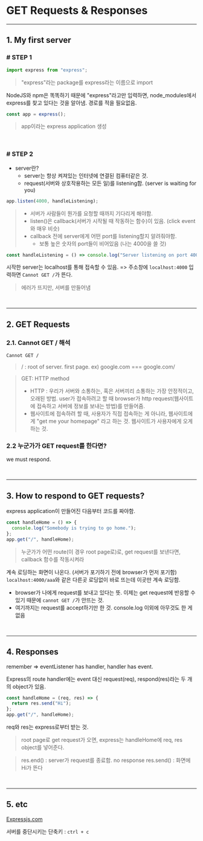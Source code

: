 # GET Requests & Responses

---

## 1. My first server

### # STEP 1

```javascript
import express from "express";
```

> "express"라는 package를 express라는 이름으로 import

NodeJS와 npm은 똑똑하기 때문에 "express"라고만 입력하면, node_modules에서 express를 찾고 있다는 것을 알아냄. 경로를 적을 필요없음.

```javascript
const app = express();
```

> app이라는 express application 생성

<br/>

### # STEP 2

- server란?
  - server는 항상 켜져있는 인터넷에 연결된 컴퓨터같은 것.
  - request(서버와 상호작용하는 모든 일)를 listening함. (server is waiting for you)

```javascript
app.listen(4000, handleListening);
```

> - 서버가 사람들이 뭔가를 요청할 때까지 기다리게 해야함.
> - listen()은 callback(서버가 시작될 때 작동하는 함수)이 있음. (click event와 매우 비슷)
> - callback 전에 server에게 어떤 port를 listening할지 알려줘야함.
>   - 보통 높은 숫자의 port들이 비어있음 (나는 4000을 쓸 것)

```javascript
const handleListening = () => console.log("Server listening on port 4000");
```

시작한 server는 localhost를 통해 접속할 수 있음. => 주소창에 `localhost:4000` 입력하면 `Cannot GET /`가 뜬다.

> 에러가 뜨지만, 서버를 만들어냄

<br/>

---

## 2. GET Requests

### 2.1. Cannot GET / 해석

```
Cannot GET /
```

> / : root of server. first page. ex) google.com === google.com/

> GET: HTTP method
>
> - HTTP : 우리가 서버와 소통하는, 혹은 서버끼리 소통하는 가장 안정적이고, 오래된 방법. user가 접속하려고 할 때 browser가 http request(웹사이트에 접속하고 서버에 정보를 보내는 방법)를 만들어줌.
> - 웹사이트에 접속하려 할 때, 사용자가 직접 접속하는 게 아니라, 웹사이트에게 "get me your homepage" 라고 하는 것. 웹사이트가 사용자에게 오게 하는 것.

### 2.2 누군가가 GET request를 한다면?

we must respond.

<br/>

---

## 3. How to respond to GET requests?

express application이 만들어진 다음부터 코드를 짜야함.

```javascript
const handleHome = () => {
  console.log("Somebody is trying to go home.");
};
app.get("/", handleHome);
```

> 누군가가 어떤 route(이 경우 root page로)로, get request를 보낸다면, callback 함수를 작동시켜라

계속 로딩하는 화면이 나온다. (서버가 포기하기 전에 browser가 먼저 포기함)  
`localhost:4000/aaa`와 같은 다른곳 로딩없이 바로 뜨는데 이곳만 계속 로딩함.

- browser가 나에게 request를 보내고 있다는 뜻. 이제는 get request에 반응할 수 있기 때문에 `cannot GET /`가 안뜨는 것.
- 여기까지는 request를 accept하기만 한 것. console.log 이외에 아무것도 한 게 없음

<br/>

---

## 4. Responses

remember => eventListener has handler, handler has event.

Express의 route handler에는 event 대신 request(req), respond(res)라는 두 개의 object가 있음.

```javascript
const handleHome = (req, res) => {
  return res.send("Hi");
};
app.get("/", handleHome);
```

req와 res는 express로부터 받는 것.

> root page로 get request가 오면, express는 handleHome에 req, res object를 넣어준다.

> res.end() : server가 request를 종료함. no response
> res.send() : 화면에 Hi가 뜬다

<br/>

---

## 5. etc

[Expressjs.com](https://expressjs.com/ko/4x/api.html#express.json%20[%20express%20document%20])

서버를 중단시키는 단축키 : `ctrl + c`
